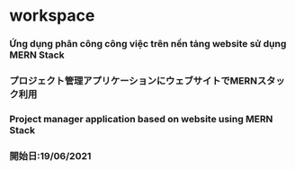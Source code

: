 # workspace
### Ứng dụng phân công công việc trên nền tảng website sử dụng MERN Stack
### プロジェクト管理アプリケーションにウェブサイトでMERNスタック利用
### Project manager application based on website using MERN Stack
### 開始日:19/06/2021
